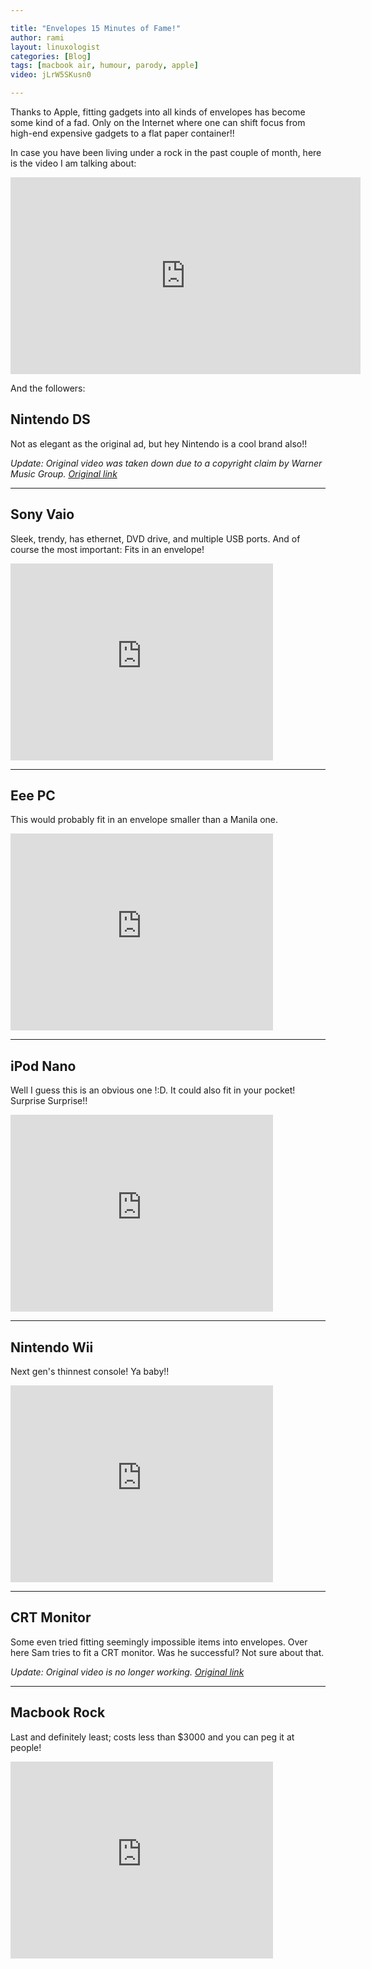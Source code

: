 ```yaml
---

title: "Envelopes 15 Minutes of Fame!"
author: rami
layout: linuxologist
categories: [Blog]
tags: [macbook air, humour, parody, apple]
video: jLrW5SKusn0

---
```


Thanks to Apple, fitting gadgets into all kinds of envelopes has become some kind of a fad. Only on the Internet where one can shift focus from high-end expensive gadgets to a flat paper container!!

In case you have been living under a rock in the past couple of month, here is the video I am talking about:

<iframe width="560" height="315" src="https://www.youtube-nocookie.com/embed/jLrW5SKusn0?rel=0&amp;controls=0&amp;showinfo=0" frameborder="0" allowfullscreen></iframe>

And the followers:


## Nintendo DS

Not as elegant as the original ad, but hey Nintendo is a cool brand also!!

_Update: Original video was taken down due to a copyright claim by Warner Music Group. [Original link](https://www.youtube.com/v/GBCfW9-hjKI)_


--------
## Sony Vaio

Sleek, trendy, has ethernet, DVD drive, and multiple USB ports. And of course the most important: Fits in an envelope!

<iframe width="420" height="315" src="https://www.youtube-nocookie.com/embed/HyHu9-IUB4k?rel=0&amp;controls=0&amp;showinfo=0" frameborder="0" allowfullscreen></iframe>


--------
## Eee PC

This would probably fit in an envelope smaller than a Manila one.

<iframe width="420" height="315" src="https://www.youtube-nocookie.com/embed/F0pzk9LJhfc?rel=0&amp;controls=0&amp;showinfo=0" frameborder="0" allowfullscreen></iframe>


--------
## iPod Nano

Well I guess this is an obvious one !:D. It could also fit in your pocket! Surprise Surprise!!

<iframe width="420" height="315" src="https://www.youtube-nocookie.com/embed/y_5vhuQqL3U?rel=0&amp;controls=0&amp;showinfo=0" frameborder="0" allowfullscreen></iframe>

--------

## Nintendo Wii

Next gen's thinnest console! Ya baby!!

<iframe width="420" height="315" src="https://www.youtube-nocookie.com/embed/lXkNpgxkpsc?rel=0&amp;controls=0&amp;showinfo=0" frameborder="0" allowfullscreen></iframe>


--------
## CRT Monitor

Some even tried fitting seemingly impossible items into envelopes. Over here Sam tries to fit a CRT monitor. Was he successful? Not sure about that.

_Update: Original video is no longer working. [Original link](http://www.youtube.com/v/kd2Jik6HPGk)_

--------
## Macbook Rock

Last and definitely least; costs less than $3000 and you can peg it at people!

<iframe width="420" height="315" src="https://www.youtube-nocookie.com/embed/1UIjH8apFYs?rel=0&amp;controls=0&amp;showinfo=0" frameborder="0" allowfullscreen></iframe>
